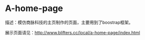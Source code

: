 # A-home-page
描述：模仿商脉科技的主页制作的页面，主要用到了boostrap框架。

展示页面请见：http://www.blifters.cc/local/a-home-page/index.html
